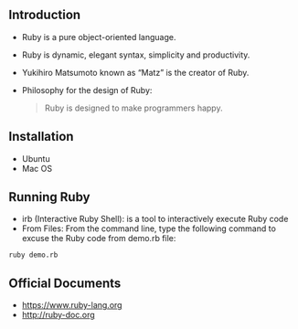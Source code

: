 ## Introduction
- Ruby is a pure object-oriented language.
- Ruby is dynamic, elegant syntax, simplicity and productivity.
- Yukihiro Matsumoto known as “Matz” is the creator of Ruby.
- Philosophy for the design of Ruby:

    > Ruby is designed to make programmers happy.

## Installation
- Ubuntu
- Mac OS

## Running Ruby
- irb (Interactive Ruby Shell): is a tool to interactively execute Ruby code 
- From Files: From the command line, type the following command to excuse the Ruby code from demo.rb file:

```
ruby demo.rb
```

## Official Documents
- https://www.ruby-lang.org
- http://ruby-doc.org
